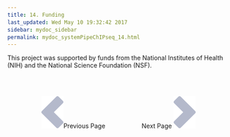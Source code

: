 ```yaml
---
title: 14. Funding
last_updated: Wed May 10 19:32:42 2017
sidebar: mydoc_sidebar
permalink: mydoc_systemPipeChIPseq_14.html
---
```


This project was supported by funds from the National Institutes of
Health (NIH) and the National Science Foundation (NSF).

<br><br><center><a href="mydoc_systemPipeChIPseq_13.html"><img src="images/left_arrow.png" alt="Previous page."></a>Previous Page &nbsp; &nbsp; &nbsp; &nbsp; &nbsp; &nbsp; &nbsp; &nbsp; &nbsp; &nbsp; Next Page
<a href="mydoc_systemPipeChIPseq_15.html"><img src="images/right_arrow.png" alt="Next page."></a></center>
